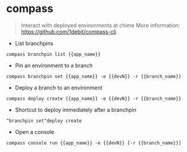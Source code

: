 # compass

> Interact with deployed environments at chime
> More information: <https://github.com/1debit/compass-cli>.

- List branchpins

`compass branchpin list {{app_name}}`

- Pin an environment to a branch

`compass branchpin set {{app_name}} -e {{devN}} -r {{branch_name}}`

- Deploy a branch to an environment

`compass deploy create {{app_name}} -e {{devN}} -r {{branch_name}}`

- Shortcut to deploy immediately after a branchpin

`^branchpin set^deploy create`

- Open a console

`compass console run {{app_name}} -e {{devN}} [-r {{branch_name}}]`
